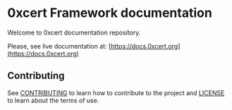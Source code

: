 # 0xcert Framework documentation

Welcome to 0xcert documentation repository.

Please, see live documentation at: [https://docs.0xcert.org](https://docs.0xcert.org)

## Contributing

See [CONTRIBUTING](https://github.com/0xcert/docs/blob/master/CONTRIBUTING.md) to learn how to contribute to the project and [LICENSE](https://github.com/0xcert/docs/blob/master/LICENCE) to learn about the terms of use.